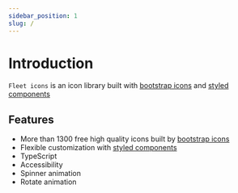 ```yaml
---
sidebar_position: 1
slug: /
---
```


# Introduction

`Fleet icons` is an icon library built with [bootstrap icons](https://icons.getbootstrap.com/) and [styled components](https://styled-components.com/)

## Features

* More than 1300 free high quality icons built by [bootstrap icons](https://icons.getbootstrap.com/)
* Flexible customization with [styled components](https://styled-components.com/)
* TypeScript
* Accessibility
* Spinner animation
* Rotate animation

